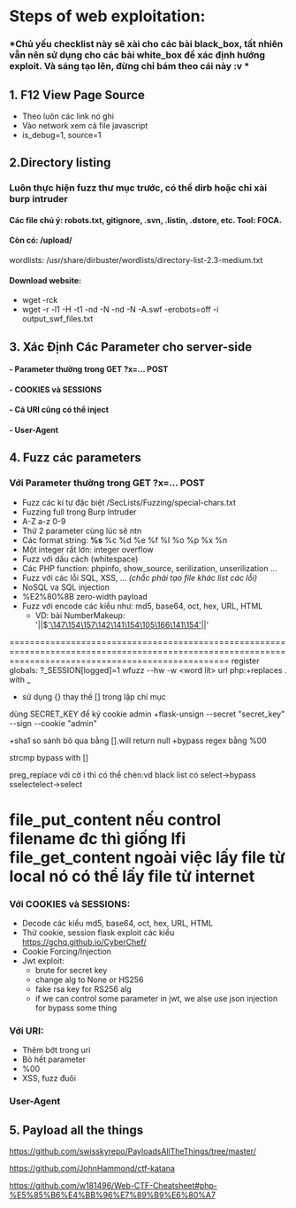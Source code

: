 # Steps of web exploitation:

### *Chủ yếu checklist này sẽ xài cho các bài black_box, tất nhiên vẫn nên sử dụng cho các bài white_box để xác định hướng exploit. Và sáng tạo lên, đừng chỉ bám theo cái này :v *

## 1. F12 View Page Source
- Theo luôn các link nó ghi
- Vào network xem cả file javascript
- is_debug=1, source=1


## 2.Directory listing
### Luôn thực hiện fuzz thư mục trước, có thể dirb hoặc chỉ xài burp intruder
#### Các file chú ý: robots.txt, gitignore, .svn, .listin, .dstore, etc. Tool: FOCA.
#### Còn có: /upload/ 

wordlists: /usr/share/dirbuster/wordlists/directory-list-2.3-medium.txt
#### Download website: 
- wget -rck
- wget -r -l1 -H -t1 -nd -N -nd -N -A.swf -erobots=off <WEBSITE> -i output_swf_files.txt 


## 3. Xác Định Các Parameter cho server-side
#### - Parameter thường trong GET ?x=... POST 
#### - COOKIES và SESSIONS
#### - Cả URI cũng có thể inject 
#### - User-Agent 

## 4. Fuzz các parameters
### Với Parameter thường trong GET ?x=... POST 
- Fuzz các kí tự đặc biệt
  /SecLists/Fuzzing/special-chars.txt
- Fuzzing full trong Burp Intruder
- A-Z a-z 0-9
- Thử 2 parameter cùng lúc sẽ ntn 
- Các format string: **%s**  %c %d %e %f %I %o %p  %x %n 
- Một integer rất lớn: integer overflow
- Fuzz với dấu cách (whitespace)
- Các PHP function: phpinfo, show_source, serilization, unserilization ... 
- Fuzz với các lỗi SQL, XSS, ... *(chắc phải tạo file khác list các lỗi)*
- NoSQL va SQL injection
- %E2%80%8B zero-width payload
- Fuzz với encode các kiểu như: md5, base64, oct, hex, URL, HTML 
  - VD: bài NumberMakeup: '||$['\147\154\157\142\141\154\105\166\141\154']('\141\154\145\162\164\50\61\51')||'
  
=======================================================================================================================================================
register globals: ?\_SESSION[logged]=1
wfuzz --hw -w <word lít> url
php:+replaces . with _
+ sử dụng {} thay thế [] trong lập chỉ mục

dùng SECRET_KEY để ký cookie admin
+flask-unsign --secret "secret_key" --sign --cookie "admin"

+sha1 so sánh bỏ qua bằng [].will return null
+bypass regex bằng %00

strcmp bypass with []

preg_replace với cờ i thì có thể chèn:vd black list có select->bypass sselectelect->select

file_put_content nếu control filename đc thì giống lfi
file_get_content ngoài việc lấy file từ local nó có thể lấy file từ internet
=======================================================================================================================================================

### Với COOKIES và SESSIONS:
- Decode các kiểu md5, base64, oct, hex, URL, HTML 
- Thử cookie, session flask exploit các kiểu https://gchq.github.io/CyberChef/
- Cookie Forcing/Injection
- Jwt exploit:
  + brute for secret key
  + change alg to None or HS256
  + fake rsa key for RS256 alg
  + if we can control some parameter in jwt, we alse use json injection for bypass some thing
### Với URI:
- Thêm bớt trong uri
- Bỏ hết parameter
- %00 
- XSS, fuzz đuôi

### User-Agent

## 5. Payload all the things
https://github.com/swisskyrepo/PayloadsAllTheThings/tree/master/

https://github.com/JohnHammond/ctf-katana

https://github.com/w181496/Web-CTF-Cheatsheet#php-%E5%85%B6%E4%BB%96%E7%89%B9%E6%80%A7





